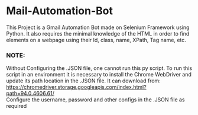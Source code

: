 # Mail-Automation-Bot
This Project is a Gmail Automation Bot made on Selenium Framework using Python.
It also requires the minimal knowledge of the HTML in order to find elements on a webpage using their Id, class, name, XPath, Tag name, etc.

### NOTE:
Without Configuring the .JSON file, one cannot run this py script.
To run this script in an environment it is necessary to install the Chrome WebDriver and update its path location in the .JSON file.
It can download from: https://chromedriver.storage.googleapis.com/index.html?path=94.0.4606.61/             
Configure the username, password and other configs in the .JSON file as required
